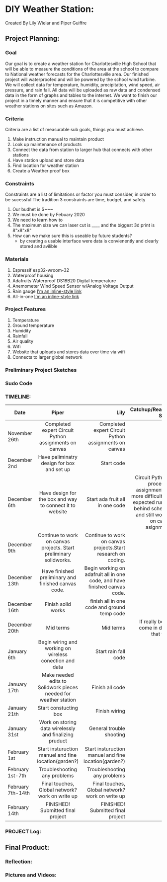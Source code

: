 # DIY Weather Station:
Created By Lily Wielar and Piper Guiffre

## Project Planning:

### Goal
Our goal is to create a weather station for Charlottesville High School that will be able to measure the conditions of the area at the school to compare to National weather forecasts for the Charlottesville area. Our finished project will waterproofed and will be powered by the school wind turbine. We will collect data for temperature, humidity, precipitation, wind speed, air pressure, and rain fall. All data will be uploaded as raw data and condensed data in the form of graphs and tables to the internet. We want to finish our project in a timely manner and ensure that it is competitive with other weather stations on sites such as Amazon. 

### Criteria
Criteria are a list of measurable sub goals, things you must achieve.
1. Make instruction manual to maintain product
2. Look up maintenance of products
3. Connect the data from station to larger hub that connects with other stations
4. Have station upload and store data 
5. Find location for weather station
6. Create a Weather proof box 

### Constraints
Constraints are a list of limitations or factor you must consider, in order to be sucessful
The tradition 3 constraints are time, budget, and safety
1. Our budhet is $~~~
2. We must be done by Febuary 2020
3. We need to learn how to 
4. The maximum size we can laser cut is ____ and the biggest 3d print is 8"x8"x8"
5. How can we make sure this is useable by future students?
      - by creating a usable interface were data is convienently and clearly stored and avilible

### Materials 
1. Espressif esp32-wroom-32
2. Waterproof housing
3. Adafruits Waterproof DS18B20 Digital temperature 
4. Anemometer Wind Speed Sensor w/Analog Voltage Output
5. Rain gauge [I'm an inline-style link](https://www.weathershack.com/product/rainwise-rainew211.html)
6. All-in-one [I'm an inline-style link](https://www.adafruit.com/product/3660) 

### Project Features
1. Temperature
2. Ground temperature
3. Humidity
4. Rainfall 
5. Air quality 
6. Wifi
7. Website that uploads and stores data over time via wifi 
8. Connects to larger global network 

### Preliminary Project Sketches 

### Sudo Code

### TIMELINE:
 Date          | Piper         | Lily       | Catchup/Reaction Space  |
 ------------- |:-------------:| ----------:| -----------------------:|
November 26th  | Completed expert Circuit Python assignments on canvas | Completed expert Circuit Python assignments on canvas |
December 2nd  | Have paliminatry design for box and set up| Start code |
December 6th  | Have design for the box and way to connect it to website | Start ada fruit all in one code |Circuit Python to processing assignment was more difficult than expected running behind schedule, and still working on canvas asignments. 
December 9th  |Continue to work on canvas projects. Start preliminary solidworks.|Continue to work on canvas projects.Start research on coding.
December 13th |Have finished preliminary and finished canvas code.|Begin working on adafruit all in one code, and have finished canvas code.|
December 16th |Finish solid works| finish all in one code and ground temp code| 
December 20th |Mid terms |Mid terms | If really behind come in during that week| 
January 6th  |Begin wiring and working on wireless conection and data| Start rain fall code|
January 17th |Make needed edits to Solidwork pieces needed for weather station| Finish all code |
January 21th |Start constucting box| Finish wiring|
January 31st |Work on storing data wirelessly and finalizing pruduct| General trouble shooting|
February 1st | Start insturuction manuel and fine location(garden?) |Start insturuction manuel and fine location(garden?)|
February 1st-7th |Troubleshooting any problems |  Troubleshooting any problems |
February 7th-14th | Final touches, Global network? work on write up |  Final touches, Global network? work on write up |
February 14th |  FINISHED! Submitted final project | FINISHED! Submitted final project|


### PROJECT Log:

## Final Product:

### Reflection:

### Pictures and Videos:
